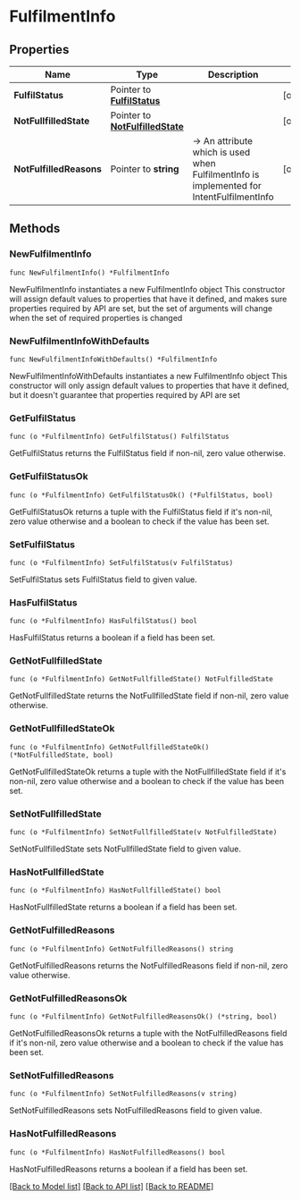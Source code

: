 # FulfilmentInfo

## Properties

Name | Type | Description | Notes
------------ | ------------- | ------------- | -------------
**FulfilStatus** | Pointer to [**FulfilStatus**](FulfilStatus.md) |  | [optional] 
**NotFullfilledState** | Pointer to [**NotFulfilledState**](NotFulfilledState.md) |  | [optional] 
**NotFulfilledReasons** | Pointer to **string** | -&gt; An attribute which is used when FulfilmentInfo is implemented for IntentFulfilmentInfo | [optional] 

## Methods

### NewFulfilmentInfo

`func NewFulfilmentInfo() *FulfilmentInfo`

NewFulfilmentInfo instantiates a new FulfilmentInfo object
This constructor will assign default values to properties that have it defined,
and makes sure properties required by API are set, but the set of arguments
will change when the set of required properties is changed

### NewFulfilmentInfoWithDefaults

`func NewFulfilmentInfoWithDefaults() *FulfilmentInfo`

NewFulfilmentInfoWithDefaults instantiates a new FulfilmentInfo object
This constructor will only assign default values to properties that have it defined,
but it doesn't guarantee that properties required by API are set

### GetFulfilStatus

`func (o *FulfilmentInfo) GetFulfilStatus() FulfilStatus`

GetFulfilStatus returns the FulfilStatus field if non-nil, zero value otherwise.

### GetFulfilStatusOk

`func (o *FulfilmentInfo) GetFulfilStatusOk() (*FulfilStatus, bool)`

GetFulfilStatusOk returns a tuple with the FulfilStatus field if it's non-nil, zero value otherwise
and a boolean to check if the value has been set.

### SetFulfilStatus

`func (o *FulfilmentInfo) SetFulfilStatus(v FulfilStatus)`

SetFulfilStatus sets FulfilStatus field to given value.

### HasFulfilStatus

`func (o *FulfilmentInfo) HasFulfilStatus() bool`

HasFulfilStatus returns a boolean if a field has been set.

### GetNotFullfilledState

`func (o *FulfilmentInfo) GetNotFullfilledState() NotFulfilledState`

GetNotFullfilledState returns the NotFullfilledState field if non-nil, zero value otherwise.

### GetNotFullfilledStateOk

`func (o *FulfilmentInfo) GetNotFullfilledStateOk() (*NotFulfilledState, bool)`

GetNotFullfilledStateOk returns a tuple with the NotFullfilledState field if it's non-nil, zero value otherwise
and a boolean to check if the value has been set.

### SetNotFullfilledState

`func (o *FulfilmentInfo) SetNotFullfilledState(v NotFulfilledState)`

SetNotFullfilledState sets NotFullfilledState field to given value.

### HasNotFullfilledState

`func (o *FulfilmentInfo) HasNotFullfilledState() bool`

HasNotFullfilledState returns a boolean if a field has been set.

### GetNotFulfilledReasons

`func (o *FulfilmentInfo) GetNotFulfilledReasons() string`

GetNotFulfilledReasons returns the NotFulfilledReasons field if non-nil, zero value otherwise.

### GetNotFulfilledReasonsOk

`func (o *FulfilmentInfo) GetNotFulfilledReasonsOk() (*string, bool)`

GetNotFulfilledReasonsOk returns a tuple with the NotFulfilledReasons field if it's non-nil, zero value otherwise
and a boolean to check if the value has been set.

### SetNotFulfilledReasons

`func (o *FulfilmentInfo) SetNotFulfilledReasons(v string)`

SetNotFulfilledReasons sets NotFulfilledReasons field to given value.

### HasNotFulfilledReasons

`func (o *FulfilmentInfo) HasNotFulfilledReasons() bool`

HasNotFulfilledReasons returns a boolean if a field has been set.


[[Back to Model list]](../README.md#documentation-for-models) [[Back to API list]](../README.md#documentation-for-api-endpoints) [[Back to README]](../README.md)


